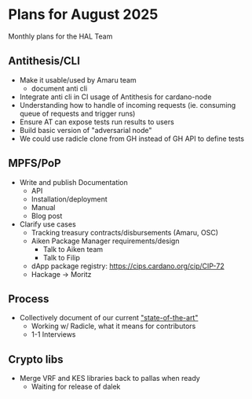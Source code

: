 # Plans for August 2025

Monthly plans for the HAL Team

## Antithesis/CLI

* Make it usable/used by Amaru team
  * document anti cli
* Integrate anti cli in CI usage of Antithesis for cardano-node
* Understanding how to handle of incoming requests (ie. consuming queue of requests and trigger runs)
* Ensure AT can expose tests run results to users
* Build basic version of "adversarial node"
* We could use radicle clone from GH instead of GH API to define tests

## MPFS/PoP

* Write and publish Documentation
  * API
  * Installation/deployment
  * Manual
  * Blog post
* Clarify use cases
  * Tracking treasury contracts/disbursements (Amaru, OSC)
  * Aiken Package Manager requirements/design
    * Talk to Aiken team
    * Talk to Filip
  * dApp package registry: https://cips.cardano.org/cip/CIP-72
  * Hackage -> Moritz

## Process

* Collectively document of our current ["state-of-the-art"](https://abailly.github.io/posts/discussion-of-the-method.html)
  * Working w/ Radicle, what it means for contributors
  * 1-1 Interviews

## Crypto libs

* Merge VRF and KES libraries back to pallas when ready
  * Waiting for release of dalek
